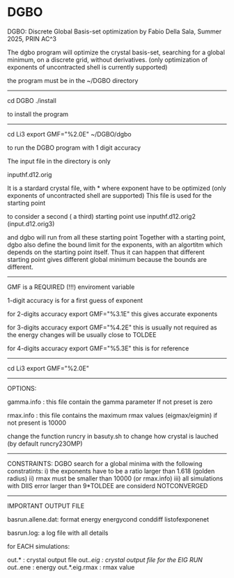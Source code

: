 # DGBO

DGBO: Discrete Global Basis-set optimization
by Fabio Della Sala, Summer 2025, PRIN AC^3


The dgbo program will optimize the crystal basis-set, searching for a global minimum, on a discrete grid, without derivatives.
(only optimization of exponents of uncontracted shell is currently supported)


the program must be in the ~/DGBO directory

------------------------------------------------------
cd DGBO
./install

to install the program

-------------------------------------------------------

cd Li3
export GMF="%2.0E"
~/DGBO/dgbo

to run the DGBO program with 1 digit accuracy

The input file in the directory is only

inputhf.d12.orig

It is a stardard crystal file, with * where exponent have to be optimized
(only exponents of uncontracted shell are supported)
This file is used for the starting point

to consider a second ( a third)  starting point use
inputhf.d12.orig2
(input.d12.orig3)

and dgbo will run from all these starting point
Together with a starting point, dgbo also define the bound limit for the exponents, with
an algortitm which depends on the starting point itself.
Thus it can happen that different starting point gives different global minimum
because the bounds are different.


---------------------------------------------------
GMF is a REQUIRED (!!!) enviroment variable

1-digit accuracy is for a first guess of exponent

for 2-digits accuracy
export GMF="%3.1E"
this gives accurate exponents

for 3-digits accuracy
export GMF="%4.2E"
this is usually not required as the energy changes will be usually close to TOLDEE

for 4-digits accuracy
export GMF="%5.3E"
this is for reference

----------------------------------------------------
cd Li3
export GMF="%2.0E"


---------------------------------------------------------
OPTIONS:

gamma.info : this file contain the gamma parameter
             If not preset is zero

rmax.info  : this file contains the maximum rmax values (eigmax/eigmin)
             if not present is 10000


change the function runcry in basuty.sh to change how crystal is lauched
(by default runcry23OMP)

------------------------------------------------------------
CONSTRAINTS:
 DGBO search for a global minima with the following constratints:
 i) the exponents have to be a ratio larger than 1.618 (golden radius)
 ii) rmax must be smaller than 10000 (or rmax.info)
 iii) all simulations with DIIS error larger than 9*TOLDEE are considerd NOTCONVERGED

-----------------
IMPORTANT OUTPUT FILE

basrun.allene.dat: format
 energy energycond conddiff listofexponenet


basrun.log: a log file with all details

for EACH simulations:

out.*          : crystal output file
out.*.eig      : crystal output file for the EIG RUN
out.*.ene      : energy
out.*.eig.rmax : rmax value
